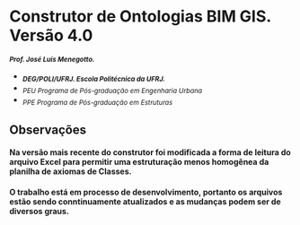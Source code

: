 # Construtor de Ontologias BIM GIS. Versão 4.0 
<sub> **_Prof. José Luis Menegotto._**</sub> 
+ <sub> **_DEG/POLI/UFRJ. Escola Politécnica da UFRJ._**</sub>
+ <sub> _PEU Programa de Pós-graduação em Engenharia Urbana_</sub>
+ <sub> _PPE Programa de Pós-graduação em Estruturas_</sub>

## Observações 

#### Na versão mais recente do construtor foi modificada a forma de leitura do arquivo Excel para permitir uma estruturação menos homogênea da planilha de axiomas de Classes. 
#### O trabalho está em processo de desenvolvimento, portanto os arquivos estão sendo conntinuamente atualizados e as mudanças podem ser de diversos graus.  
